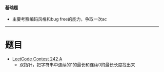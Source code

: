#### 基础题
* 主要考察编码风格和bug free的能力，争取一次ac
---
# 题目
* [LeetCode Contest 242 A](https://leetcode-cn.com/problems/longer-contiguous-segments-of-ones-than-zeros/)
    * 双指针，把字符串中连续的1的最长和连续0的最长长度找出来
